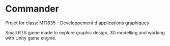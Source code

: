 # Commander #

Projet for class:
   MTI835 - Développement d'applications graphiques

Small RTS game made to explore graphic design, 3D modelling and working with Unity game engine.
